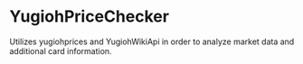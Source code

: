 # YugiohPriceChecker


Utilizes yugiohprices and YugiohWikiApi in order to analyze market data and additional card information. 
